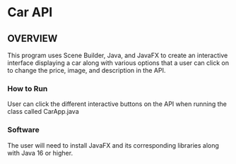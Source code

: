 # Car API

## OVERVIEW
This program uses Scene Builder, Java, and JavaFX to create an interactive interface displaying a car along with various options that a user can click on to change the price, image, and description in the API.


### How to Run
User can click the different interactive buttons on the API when running the class called CarApp.java

### Software
The user will need to install JavaFX and its corresponding libraries along with Java 16 or higher.
